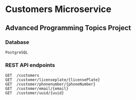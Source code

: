 # Customers Microservice
## Advanced Programming Topics Project
### Database
    PostgreSQL

### REST API endpoints
    GET  /customers
    GET  /customer/licenseplate/{licensePlate}
    GET  /customer/phonenumber/{phoneNumber}
    GET  /customer/email/{email}
    GET  /customer/uuid/{uuid}


